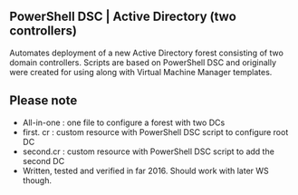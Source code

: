 ## PowerShell DSC | Active Directory (two controllers)
Automates deployment of a new Active Directory forest consisting of two domain controllers. Scripts are based on PowerShell DSC and originally were created for using along with Virtual Machine Manager templates. 

## Please note

- All-in-one : one file to configure a forest with two DCs
- first. cr : custom resource with PowerShell DSC script to configure root DC
- second.cr : custom resource with PowerShell DSC script to add the second DC
- Written, tested and verified in far 2016. Should work with later WS though.